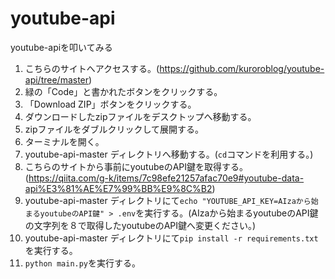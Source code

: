 # youtube-api
youtube-apiを叩いてみる

1. こちらのサイトへアクセスする。(https://github.com/kuroroblog/youtube-api/tree/master)
2. 緑の「Code」と書かれたボタンをクリックする。
3. 「Download ZIP」ボタンをクリックする。
4. ダウンロードしたzipファイルをデスクトップへ移動する。
5. zipファイルをダブルクリックして展開する。
6. ターミナルを開く。
7. youtube-api-master ディレクトリへ移動する。(`cd`コマンドを利用する。)
8. こちらのサイトから事前にyoutubeのAPI鍵を取得する。(https://qiita.com/g-k/items/7c98efe21257afac70e9#youtube-data-api%E3%81%AE%E7%99%BB%E9%8C%B2)
9. youtube-api-master ディレクトリにて`echo "YOUTUBE_API_KEY=AIzaから始まるyoutubeのAPI鍵" > .env`を実行する。(AIzaから始まるyoutubeのAPI鍵の文字列を８で取得したyoutubeのAPI鍵へ変更ください。)
10. youtube-api-master ディレクトリにて`pip install -r requirements.txt`を実行する。
11. `python main.py`を実行する。
